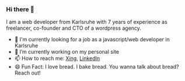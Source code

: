 ### Hi there 👋

I am a web developer from Karlsruhe with 7 years of experience as freelancer, co-founder and CTO of a wordpress agency. 

- 🏢 I'm currently looking for a job as a javascript/web developer in Karlsruhe
- 🌱 I’m currently working on my personal site
- 📫 How to reach me: [Xing](https://bit.ly/44BvEIX), [LinkedIn](https://bit.ly/3rmJBMs)
- 😄 Fun Fact: I love bread. I bake bread. You wanna talk about bread? Reach out!

<!--
**joschaholzhaeuer/joschaholzhaeuer** is a ✨ _special_ ✨ repository because its `README.md` (this file) appears on your GitHub profile.

Here are some ideas to get you started:

- 🔭 I’m currently working on ...
- 🌱 I’m currently learning ...
- 👯 I’m looking to collaborate on ...
- 🤔 I’m looking for help with ...
- 💬 Ask me about ...
- 📫 How to reach me: ...
- 😄 Pronouns: ...
- ⚡ Fun fact: ...
-->

